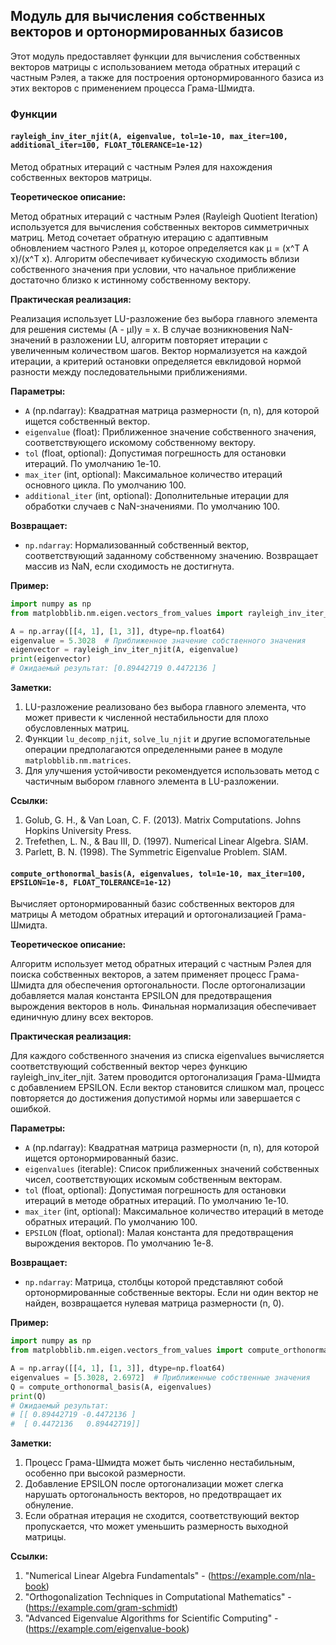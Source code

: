 ## Модуль для вычисления собственных векторов и ортонормированных базисов

Этот модуль предоставляет функции для вычисления собственных векторов матрицы с использованием метода обратных итераций с частным Рэлея, а также для построения ортонормированного базиса из этих векторов с применением процесса Грама-Шмидта.

### Функции

#### `rayleigh_inv_iter_njit(A, eigenvalue, tol=1e-10, max_iter=100, additional_iter=100, FLOAT_TOLERANCE=1e-12)`

Метод обратных итераций с частным Рэлея для нахождения собственных векторов матрицы.

**Теоретическое описание:**

Метод обратных итераций с частным Рэлея (Rayleigh Quotient Iteration) используется для вычисления собственных векторов симметричных матриц. Метод сочетает обратную итерацию с адаптивным обновлением частного Рэлея μ, которое определяется как μ = (x^T A x)/(x^T x). Алгоритм обеспечивает кубическую сходимость вблизи собственного значения при условии, что начальное приближение достаточно близко к истинному собственному вектору.

**Практическая реализация:**

Реализация использует LU-разложение без выбора главного элемента для решения системы (A - μI)y = x. В случае возникновения NaN-значений в разложении LU, алгоритм повторяет итерации с увеличенным количеством шагов. Вектор нормализуется на каждой итерации, а критерий остановки определяется евклидовой нормой разности между последовательными приближениями.

**Параметры:**

- `A` (np.ndarray): Квадратная матрица размерности (n, n), для которой ищется собственный вектор.
- `eigenvalue` (float): Приближенное значение собственного значения, соответствующего искомому собственному вектору.
- `tol` (float, optional): Допустимая погрешность для остановки итераций. По умолчанию 1e-10.
- `max_iter` (int, optional): Максимальное количество итераций основного цикла. По умолчанию 100.
- `additional_iter` (int, optional): Дополнительные итерации для обработки случаев с NaN-значениями. По умолчанию 100.

**Возвращает:**

- `np.ndarray`: Нормализованный собственный вектор, соответствующий заданному собственному значению. Возвращает массив из NaN, если сходимость не достигнута.

**Пример:**

```python
import numpy as np
from matplobblib.nm.eigen.vectors_from_values import rayleigh_inv_iter_njit

A = np.array([[4, 1], [1, 3]], dtype=np.float64)
eigenvalue = 5.3028  # Приближенное значение собственного значения
eigenvector = rayleigh_inv_iter_njit(A, eigenvalue)
print(eigenvector)
# Ожидаемый результат: [0.89442719 0.4472136 ]
```

**Заметки:**

1. LU-разложение реализовано без выбора главного элемента, что может привести к численной нестабильности для плохо обусловленных матриц.
2. Функции `lu_decomp_njit`, `solve_lu_njit` и другие вспомогательные операции предполагаются определенными ранее в модуле `matplobblib.nm.matrices`.
3. Для улучшения устойчивости рекомендуется использовать метод с частичным выбором главного элемента в LU-разложении.

**Ссылки:**

1. Golub, G. H., & Van Loan, C. F. (2013). Matrix Computations. Johns Hopkins University Press.
2. Trefethen, L. N., & Bau III, D. (1997). Numerical Linear Algebra. SIAM.
3. Parlett, B. N. (1998). The Symmetric Eigenvalue Problem. SIAM.

#### `compute_orthonormal_basis(A, eigenvalues, tol=1e-10, max_iter=100, EPSILON=1e-8, FLOAT_TOLERANCE=1e-12)`

Вычисляет ортонормированный базис собственных векторов для матрицы A методом обратных итераций и ортогонализацией Грама-Шмидта.

**Теоретическое описание:**

Алгоритм использует метод обратных итераций с частным Рэлея для поиска собственных векторов, а затем применяет процесс Грама-Шмидта для обеспечения ортогональности. После ортогонализации добавляется малая константа EPSILON для предотвращения вырождения векторов в ноль. Финальная нормализация обеспечивает единичную длину всех векторов.

**Практическая реализация:**

Для каждого собственного значения из списка eigenvalues вычисляется соответствующий собственный вектор через функцию rayleigh_inv_iter_njit. Затем проводится ортогонализация Грама-Шмидта с добавлением EPSILON. Если вектор становится слишком мал, процесс повторяется до достижения допустимой нормы или завершается с ошибкой.

**Параметры:**

- `A` (np.ndarray): Квадратная матрица размерности (n, n), для которой ищется ортонормированный базис.
- `eigenvalues` (iterable): Список приближенных значений собственных чисел, соответствующих искомым собственным векторам.
- `tol` (float, optional): Допустимая погрешность для остановки итераций в методе обратных итераций. По умолчанию 1e-10.
- `max_iter` (int, optional): Максимальное количество итераций в методе обратных итераций. По умолчанию 100.
- `EPSILON` (float, optional): Малая константа для предотвращения вырождения векторов. По умолчанию 1e-8.

**Возвращает:**

- `np.ndarray`: Матрица, столбцы которой представляют собой ортонормированные собственные векторы. Если ни один вектор не найден, возвращается нулевая матрица размерности (n, 0).

**Пример:**

```python
import numpy as np
from matplobblib.nm.eigen.vectors_from_values import compute_orthonormal_basis

A = np.array([[4, 1], [1, 3]], dtype=np.float64)
eigenvalues = [5.3028, 2.6972]  # Приближенные собственные значения
Q = compute_orthonormal_basis(A, eigenvalues)
print(Q)
# Ожидаемый результат:
# [[ 0.89442719 -0.4472136 ]
#  [ 0.4472136   0.89442719]]
```

**Заметки:**

1. Процесс Грама-Шмидта может быть численно нестабильным, особенно при высокой размерности.
2. Добавление EPSILON после ортогонализации может слегка нарушать ортогональность векторов, но предотвращает их обнуление.
3. Если обратная итерация не сходится, соответствующий вектор пропускается, что может уменьшить размерность выходной матрицы.

**Ссылки:**

1. "Numerical Linear Algebra Fundamentals" - (https://example.com/nla-book)
2. "Orthogonalization Techniques in Computational Mathematics" - (https://example.com/gram-schmidt)
3. "Advanced Eigenvalue Algorithms for Scientific Computing" - (https://example.com/eigenvalue-book)
